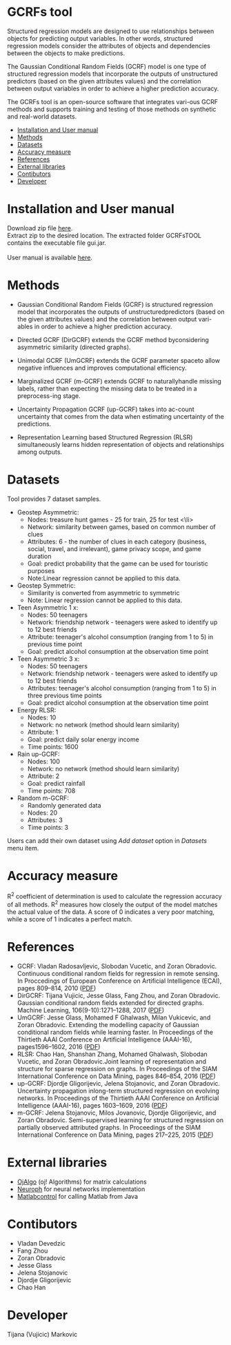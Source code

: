 # GCRFs tool

Structured regression  models are designed to use relationships between objects for predicting output variables.  In other words, structured regression models consider the attributes of objects and dependencies between the objects to make predictions. 

The Gaussian Conditional Random Fields (GCRF) model is one type of structured regression models that incorporate the outputs of unstructured predictors (based on the given attributes values) and the correlation between output variables in order to achieve a higher prediction accuracy. 

The GCRFs tool is an open-source software that integrates vari-ous GCRF methods and supports training and testing of those methods on synthetic and real-world  datasets.   

<ul>
    <li> <a href="#i">Installation and User manual</a></li> 
  <li> <a href="#m">Methods</a></li> 
    <li> <a href="#d">Datasets</a></li> 
   <li> <a href="#a">Accuracy measure</a></li> 
  <li> <a href="#r">References</a></li> 
   <li> <a href="#l"> External libraries</a></li> 
   <li> <a href="#c">Contibutors</a></li> 
     <li> <a href="#de">Developer</a></li> 
</ul>

<a id="i" class="anchor" aria-hidden="true" href="#c"></a>
# Installation and User manual

Download zip file <a href="https://github.com/vujicictijana/GCRF_GUI_TOOL/raw/master/gcrfs.zip">here</a>.<br>
Extract zip to the desired location. The extracted folder GCRFsTOOL contains the executable file gui.jar. <br> <br>
User manual is available <a href="https://github.com/vujicictijana/GCRF_GUI_TOOL/raw/master/Manual.pdf">here</a>.

<a id="m" class="anchor" aria-hidden="true" href="#c"></a>
# Methods

- Gaussian Conditional Random Fields (GCRF) is structured regression model that incorporates the outputs of unstructuredpredictors (based on the given attributes values) and the correlation between output vari-ables in order to achieve a higher prediction accuracy. 

- Directed  GCRF  (DirGCRF)  extends  the  GCRF  method  byconsidering asymmetric similarity (directed graphs).

- Unimodal GCRF (UmGCRF) extends the GCRF parameter spaceto allow negative influences and improves computational efficiency.

- Marginalized GCRF (m-GCRF) extends GCRF to naturallyhandle missing labels, rather than expecting the missing data to be treated in a preprocess-ing stage. 

- Uncertainty Propagation GCRF (up-GCRF) takes into ac-count uncertainty that comes from the data when estimating uncertainty of the predictions. 

- Representation  Learning  based  Structured  Regression  (RLSR) simultaneously learns hidden representation of objects and relationships among outputs.

<a id="d" class="anchor" aria-hidden="true" href="#c"></a>
# Datasets

Tool provides 7 dataset samples.

<ul>
  <li> Geostep Asymmetric: 
    <ul>
       <li>Nodes: treasure hunt games - 25 for train, 25 for test <\li>
         <li>Network: similarity between games, based on common number of clues</li> 
 <li>Attributes: 6 - the number of clues in each category (business, social, travel, and irrelevant), game privacy scope, and game duration</li> 

 <li>Goal: predict probability that the game can be used for touristic purposes </li>

 <li>Note:Linear regression cannot be applied to this data. </li>
 </ul>
 </li>

  <li> Geostep Symmetric: 
<ul>
       <li>Similarity is converted from asymmetric to symmetric </li>

 <li>Note:
Linear regression cannot be applied to this data.</li></ul>
 </li>
 <li>Teen Asymmetric 1 x: 
  <ul>
<li>Nodes: 50 teenagers </li>

<li>Network: friendship network - teenagers were asked to identify up to 12 best friends </li>

<li>Attribute: teenager's alcohol consumption (ranging from 1 to 5) in previous time point </li>

<li>Goal: predict alcohol consumption at the observation time point </li>
</ul></li>

<li>Teen Asymmetric 3 x: <ul>
<li>Nodes: 50 teenagers </li>
<li>Network: friendship network - teenagers were asked to identify up to 12 best friends </li>
<li>Attributes: teenager's alcohol consumption (ranging from 1 to 5) in three previous time points </li>
<li>Goal: predict alcohol consumption at the observation time point </li>
</ul></li>
<li>Energy RLSR:  <ul>
<li>Nodes: 10 

<li>Network: no network (method should learn similarity)  </li>

<li>Attribute: 1 </li> 

<li>Goal: predict daily solar energy income  </li>

<li>Time points: 1600  </li>

</ul></li>
<li>Rain up-GCRF: <ul>
<li>Nodes: 100 </li>

<li>Network: no network (method should learn similarity) </li>

<li>Attribute: 2 </li>

<li>Goal: predict rainfall </li>

<li>Time points: 708 </li>

</ul></li>
<li>Random m-GCRF: 
<ul>
<li>Randomly generated data</li>

<li>Nodes: 20</li>

<li>Attributes: 3</li>

<li>Time points: 3</li>
</ul></li>
</ul>

Users can add their own dataset using <i>Add dataset</i> option in <i>Datasets</i> menu item.

<a id="a" class="anchor" aria-hidden="true" href="#c"></a>
# Accuracy measure

R<sup>2</sup>  coefficient of determination is used to calculate the regression accuracy of all methods. R<sup>2</sup>  measures how closely the output of the model matches the actual value of the data. A score of 0 indicates a very poor matching, while a score of 1 indicates a perfect match. 

<a id="r" class="anchor" aria-hidden="true" href="#c"></a>
# References
<ul>
<li>
GCRF: Vladan  Radosavljevic,  Slobodan  Vucetic,  and  Zoran  Obradovic.   Continuous  conditional random fields for regression in remote sensing. In Proccedings of European Conference on Artificial Intelligence (ECAI), pages 809–814, 2010 (<a href="http://www.ist.temple.edu/~zoran/papers/ECAI125.pdf">PDF</a>)
</li>
<li>
DirGCRF: Tijana Vujicic, Jesse Glass, Fang Zhou, and Zoran Obradovic. Gaussian conditional random fields extended for directed graphs. Machine Learning, 106(9-10):1271–1288, 2017 (<a href="http://www.dabi.temple.edu/~zoran/papers/tijanadmkd2017.pdf">PDF</a>)
</li>	
<li>
UmGCRF: Jesse  Glass,  Mohamed  F  Ghalwash,  Milan  Vukicevic,  and  Zoran  Obradovic.   Extending the  modelling  capacity  of  Gaussian  conditional  random  fields  while  learning  faster.   In Proceedings of the Thirtieth AAAI Conference on Artificial Intelligence (AAAI-16), pages1596–1602, 2016 (<a href="http://www.ist.temple.edu/~zoran/papers/jesseAAAI2016.pdf">PDF</a>)
</li>	
<li>
RLSR: Chao Han, Shanshan Zhang, Mohamed Ghalwash, Slobodan Vucetic, and Zoran Obradovic.Joint learning of representation and structure for sparse regression on graphs.  In Proceedings of the SIAM International Conference on Data Mining, pages 846–854, 2016 (<a href="http://www.ist.temple.edu/~zoran/papers/chaoSDM2016.pdf">PDF</a>)
</li>
<li>
up-GCRF: Djordje Gligorijevic, Jelena Stojanovic, and Zoran Obradovic.  Uncertainty propagation inlong-term  structured  regression  on  evolving  networks.   In Proceedings  of  the  Thirtieth  AAAI Conference on Artificial Intelligence (AAAI-16), pages 1603–1609, 2016 (<a href="http://www.ist.temple.edu/~zoran/papers/djoleAAAI2016.pdf">PDF</a>)
</li>
<li>
m-GCRF: Jelena  Stojanovic,  Milos  Jovanovic,  Djordje  Gligorijevic,  and  Zoran  Obradovic.   Semi-supervised  learning  for  structured  regression  on  partially  observed  attributed  graphs. In Proceedings  of  the  SIAM  International  Conference  on  Data  Mining,  pages 217–225, 2015 (<a href="http://www.dabi.temple.edu/~zoran/papers/StojanovicSDM15.pdf">PDF</a>)
</li>
</ul>

<a id="l" class="anchor" aria-hidden="true" href="#l"></a>
# External libraries

<ul>
    <li> <a href="http://ojalgo.org/">OjAlgo</a> (oj! Algorithms) for matrix calculations</li>
    <li> <a href="http://neuroph.sourceforge.net/">Neuroph</a> for neural networks implementation</li>
    <li> <a href="https://code.google.com/archive/p/matlabcontrol/">Matlabcontrol</a> for calling Matlab from Java</li>
    </ul>
 
<a id="c" class="anchor" aria-hidden="true" href="#c"></a>
# Contibutors

- Vladan Devedzic
- Fang Zhou
- Zoran Obradovic
- Jesse Glass
- Jelena Stojanovic
- Djordje Gligorijevic
- Chao Han

<a id="de" class="anchor" aria-hidden="true" href="#de"></a>
# Developer

Tijana (Vujicic) Markovic

